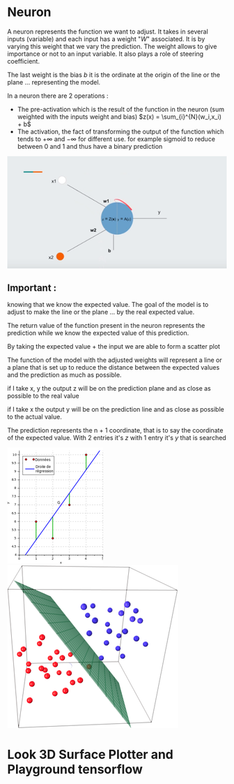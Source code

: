 # Neuron

A neuron represents the function we want to adjust.
It takes in several inputs (variable) and each input has a weight "$W$" associated.
It is by varying this weight that we vary the prediction. 
The weight allows to give importance or not to an input variable.
It also plays a role of steering coefficient.

The last weight is the bias $b$ it is the ordinate at the origin of the line or the plane ... representing the model.

In a neuron there are 2 operations :
* The pre-activation which is the result of the function in the neuron (sum weighted with the inputs weight and bias) $z(x) = \sum_{i}^{N}(w_i,x_i) + b$
* The activation, the fact of transforming the output of the function which tends to $+\infty$ and $-\infty$ for different use. for example sigmoid to reduce between 0 and 1 and thus have a binary prediction

![perceptron](img/perceptron.png)
## Important :

knowing that we know the expected value. The goal of the model is to adjust to make the line or the plane ... by the real expected value.

The return value of the function present in the neuron represents the prediction while we know the expected value of this prediction.

By taking the expected value + the input we are able to form a scatter plot

The function of the model with the adjusted weights will represent a line or a plane that is set up to reduce the distance between the expected values and the prediction as much as possible.

if I take x, y the output z will be on the prediction plane and as close as possible to the real value

if I take x the output y will be on the prediction line and as close as possible to the actual value.

The prediction represents the n + 1 coordinate, that is to say the coordinate of the expected value. 
With 2 entries it's $z$ with 1 entry it's $y$ that is searched

![regressionlin](img/regressionlin.png)
![logistique](img/logistiquer3.png)


# Look 3D Surface Plotter and Playground tensorflow